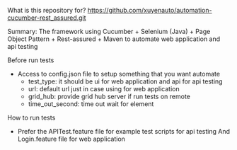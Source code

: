 What is this repository for?
https://github.com/xuyenauto/automation-cucumber-rest_assured.git

Summary:
The framework using Cucumber + Selenium (Java) + Page Object Pattern + Rest-assured + Maven
to automate web application and api testing

Before run tests
 - Access to config.json file to setup something that you want automate
    + test_type: it should be ui for web application and api for api testing
    + url: default url just in case using for web application
    + grid_hub: provide grid hub server if run tests on remote
    + time_out_second: time out wait for element

How to run tests
 - Prefer the APITest.feature file for example test scripts for api testing And Login.feature file for web application
 #